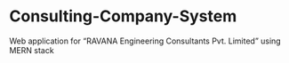 # Consulting-Company-System
Web application for “RAVANA Engineering Consultants Pvt. Limited”  using MERN stack
